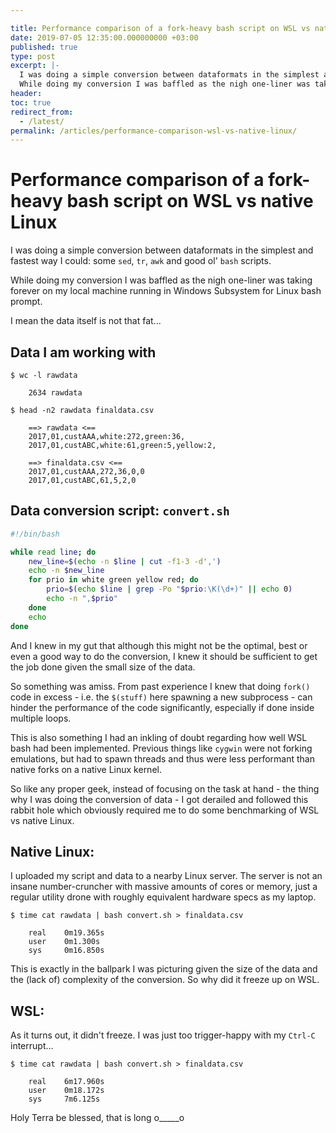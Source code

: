```yaml
---

title: Performance comparison of a fork-heavy bash script on WSL vs native Linux
date: 2019-07-05 12:35:00.000000000 +03:00
published: true
type: post
excerpt: |-
  I was doing a simple conversion between dataformats in the simplest and fastest way I could: some `sed`, `tr`, `awk` and good ol' `bash` scripts.
  While doing my conversion I was baffled as the nigh one-liner was taking forever on my local machine running in Windows Subsystem for Linux bash prompt.
header:
toc: true
redirect_from: 
  - /latest/
permalink: /articles/performance-comparison-wsl-vs-native-linux/
---
```


# Performance comparison of a fork-heavy bash script on WSL vs native Linux

I was doing a simple conversion between dataformats in the simplest and fastest way I could: some `sed`, `tr`, `awk` and good ol' `bash` scripts.

While doing my conversion I was baffled as the nigh one-liner was taking forever on my local machine running in Windows Subsystem for Linux bash prompt.

I mean the data itself is not that fat...

## Data I am working with

`$ wc -l rawdata`

```
	2634 rawdata
```

`$ head -n2 rawdata finaldata.csv`

```
	==> rawdata <==
	2017,01,custAAA,white:272,green:36,
	2017,01,custABC,white:61,green:5,yellow:2,

	==> finaldata.csv <==
	2017,01,custAAA,272,36,0,0
	2017,01,custABC,61,5,2,0
```

## Data conversion script: `convert.sh`
```bash
#!/bin/bash

while read line; do
	new_line=$(echo -n $line | cut -f1-3 -d',')
	echo -n $new_line
	for prio in white green yellow red; do
		prio=$(echo $line | grep -Po "$prio:\K(\d+)" || echo 0)
		echo -n ",$prio"
	done
	echo
done

```

And I knew in my gut that although this might not be the optimal, best or even a good way to do the conversion, I knew it should be sufficient to get the job done given the small size of the data.

So something was amiss. From past experience I knew that doing `fork()` code in excess - i.e. the `$(stuff)` here spawning a new subprocess - can hinder the performance of the code significantly, especially if done inside multiple loops.

This is also something I had an inkling of doubt regarding how well WSL bash had been implemented. Previous things like `cygwin` were not forking emulations, but had to spawn threads and thus were less performant than native forks on a native Linux kernel.

So like any proper geek, instead of focusing on the task at hand - the thing why I was doing the conversion of data - I got derailed and followed this rabbit hole which obviously required me to do some benchmarking of WSL vs native Linux.

## Native Linux:

I uploaded my script and data to a nearby Linux server. The server is not an insane number-cruncher with massive amounts of cores or memory, just a regular utility drone with roughly equivalent hardware specs as my laptop.


`$ time cat rawdata | bash convert.sh > finaldata.csv`

```
	real    0m19.365s
	user    0m1.300s
	sys     0m16.850s
```

This is exactly in the ballpark I was picturing given the size of the data and the (lack of) complexity of the conversion. So why did it freeze up on WSL.

## WSL:

As it turns out, it didn't freeze. I was just too trigger-happy with my `Ctrl-C` interrupt...

`$ time cat rawdata | bash convert.sh > finaldata.csv`

```
	real    6m17.960s
	user    0m18.172s
	sys     7m6.125s
```

Holy Terra be blessed, that is long o_____o
